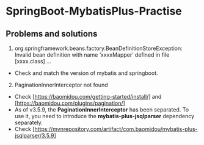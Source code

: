 # SpringBoot-MybatisPlus-Practise

## Problems and solutions

1. org.springframework.beans.factory.BeanDefinitionStoreException: Invalid bean definition with name ‘xxxxMapper’ defined in file [xxxx.class] …
  - Check and match the version of mybatis and springboot.
2. PaginationInnerInterceptor not found
  - Check [https://baomidou.com/getting-started/install/] and [https://baomidou.com/plugins/pagination/]
  - As of v3.5.9, the **PaginationInnerInterceptor** has been separated. To use it, you need to introduce the **mybatis-plus-jsqlparser** dependency separately.
  - Check [https://mvnrepository.com/artifact/com.baomidou/mybatis-plus-jsqlparser/3.5.9]
